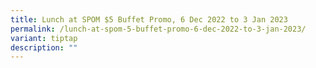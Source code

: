 ```yaml
---
title: Lunch at SPOM $5 Buffet Promo, 6 Dec 2022 to 3 Jan 2023
permalink: /lunch-at-spom-5-buffet-promo-6-dec-2022-to-3-jan-2023/
variant: tiptap
description: ""
---
```

